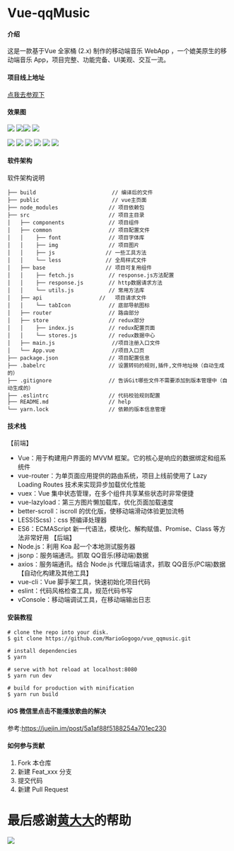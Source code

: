 # Vue-qqMusic

#### 介绍
这是一款基于Vue 全家桶 (2.x) 制作的移动端音乐 WebApp ，一个媲美原生的移动端音乐 App，项目完整、功能完备、UI美观、交互一流。
#### 项目线上地址
[点我去参观下](http://music.52react.cn)
#### 效果图
![](http://book.52react.cn/20190319085537.png) ![](http://book.52react.cn/20190319085620.png)![](http://book.52react.cn/20190319085601.png) ![](http://book.52react.cn/20190319085639.png)

![](http://book.52react.cn/20190319085700.png) ![](http://book.52react.cn/20190319085722.png)
![](http://book.52react.cn/20190319090108.png) ![](http://book.52react.cn/20190319085856.png)
![](http://book.52react.cn/20190319085912.png) ![](http://book.52react.cn/20190319085937.png)
#### 软件架构
软件架构说明

```
├── build                        // 编译后的文件
├── public                       // vue主页面
├── node_modules                // 项目依赖包
├── src                         // 项目主目录
│   ├── components              // 项目组件  
│   ├── common                  // 项目配置文件
│   │    ├── font               // 项目字体库
│   │    ├── img                // 项目图片
│   │    ├── js                // 一些工具方法
│   │    └── less              // 全局样式文件
│   ├── base                   // 项目可复用组件
│   │    ├── fetch.js           // response.js方法配置
│   │    ├── response.js        // http数据请求方法
│   │    └── utils.js           // 常用方法库
│   ├── api                  //   项目请求文件
│   │    └── tabIcon            // 底部导航图标
│   ├── router                  // 路由部分
│   ├── store                   // redux部分
│   │    ├── index.js           // redux配置页面
│   │    └── stores.js          // redux数据中心
│   ├── main.js                  //项目注册入口文件
│   └── App.vue                  //项目入口页
├── package.json                // 项目配置信息
├── .babelrc                    // 设置转码的规则,插件,文件地址映（自动生成的）
├── .gitignore                  // 告诉Git哪些文件不需要添加到版本管理中（自动生成的）
├── .eslintrc                   // 代码校验规则配置
├── README.md                   // help
└── yarn.lock                   // 依赖的版本信息管理
```


#### 技术栈
【前端】
* Vue：用于构建用户界面的 MVVM 框架。它的核心是响应的数据绑定和组系统件
* vue-router：为单页面应用提供的路由系统，项目上线前使用了 Lazy Loading Routes 技术来实现异步加载优化性能
* vuex：Vue 集中状态管理，在多个组件共享某些状态时非常便捷
* vue-lazyload：第三方图片懒加载库，优化页面加载速度
* better-scroll：iscroll 的优化版，使移动端滑动体验更加流畅
* LESS(Scss)：css 预编译处理器
* ES6：ECMAScript 新一代语法，模块化、解构赋值、Promise、Class 等方法非常好用
【后端】
* Node.js：利用 Koa 起一个本地测试服务器
* jsonp：服务端通讯。抓取 QQ音乐(移动端)数据
* axios：服务端通讯。结合 Node.js 代理后端请求，抓取 QQ音乐(PC端)数据
【自动化构建及其他工具】
* vue-cli：Vue 脚手架工具，快速初始化项目代码
* eslint：代码风格检查工具，规范代码书写
* vConsole：移动端调试工具，在移动端输出日志
#### 安装教程
```
# clone the repo into your disk.
$ git clone https://github.com/MarioGogogo/vue_qqmusic.git

# install dependencies
$ yarn

# serve with hot reload at localhost:8080
$ yarn run dev

# build for production with minification
$ yarn run build
```


#### iOS 微信里点击不能播放歌曲的解决
参考:https://juejin.im/post/5a1af88f5188254a701ec230


#### 如何参与贡献

1. Fork 本仓库
2. 新建 Feat_xxx 分支
3. 提交代码
4. 新建 Pull Request

# 最后感谢[黄大大](https://github.com/ustbhuangyi)的帮助
![](http://book.52react.cn/20190320120635.png)
